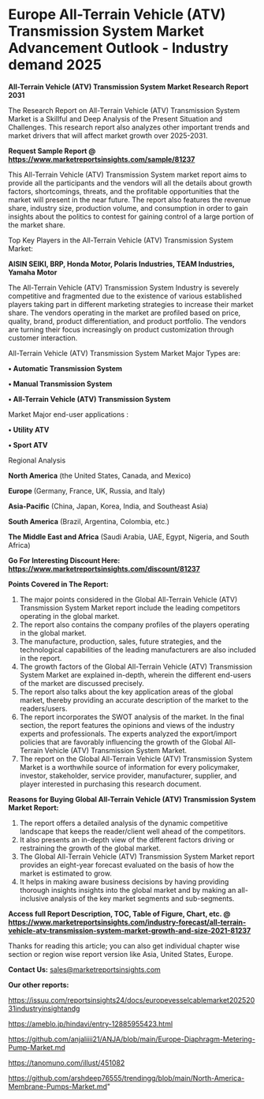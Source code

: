 # Europe All-Terrain Vehicle (ATV) Transmission System Market Advancement Outlook - Industry demand 2025

<strong>All-Terrain Vehicle (ATV) Transmission System Market Research Report 2031</strong>

The Research Report on All-Terrain Vehicle (ATV) Transmission System Market is a Skillful and Deep Analysis of the Present Situation and Challenges. This research report also analyzes other important trends and market drivers that will affect market growth over 2025-2031.

<strong>Request Sample Report @ <a href=https://www.marketreportsinsights.com/sample/81237>https://www.marketreportsinsights.com/sample/81237</a></strong>

This All-Terrain Vehicle (ATV) Transmission System market report aims to provide all the participants and the vendors will all the details about growth factors, shortcomings, threats, and the profitable opportunities that the market will present in the near future. The report also features the revenue share, industry size, production volume, and consumption in order to gain insights about the politics to contest for gaining control of a large portion of the market share.

Top Key Players in the All-Terrain Vehicle (ATV) Transmission System Market:

<strong>AISIN SEIKI, BRP, Honda Motor, Polaris Industries, TEAM Industries, Yamaha Motor</strong>

The All-Terrain Vehicle (ATV) Transmission System Industry is severely competitive and fragmented due to the existence of various established players taking part in different marketing strategies to increase their market share. The vendors operating in the market are profiled based on price, quality, brand, product differentiation, and product portfolio. The vendors are turning their focus increasingly on product customization through customer interaction.

All-Terrain Vehicle (ATV) Transmission System Market Major Types are:

<strong>• Automatic Transmission System

• Manual Transmission System

• All-Terrain Vehicle (ATV) Transmission System</strong>

Market Major end-user applications :

<strong>• Utility ATV

• Sport ATV</strong>

Regional Analysis

</u><strong><b>North America</b></strong> (the United States, Canada, and Mexico)

<strong><b>Europe </b></strong>(Germany, France, UK, Russia, and Italy)

<strong><b>Asia-Pacific</b></strong> (China, Japan, Korea, India, and Southeast Asia)

<strong><b>South America</b></strong> (Brazil, Argentina, Colombia, etc.)

<strong><b>The Middle East and Africa</b></strong> (Saudi Arabia, UAE, Egypt, Nigeria, and South Africa)

<strong>Go For Interesting Discount Here: <a href=https://www.marketreportsinsights.com/discount/81237>https://www.marketreportsinsights.com/discount/81237</a></strong>

<strong>Points Covered in The Report:</strong>
<ol>
  <li>The major points considered in the Global All-Terrain Vehicle (ATV) Transmission System Market report include the leading competitors operating in the global market.</li>
  <li>The report also contains the company profiles of the players operating in the global market.</li>
  <li>The manufacture, production, sales, future strategies, and the technological capabilities of the leading manufacturers are also included in the report.</li>
  <li>The growth factors of the Global All-Terrain Vehicle (ATV) Transmission System Market are explained in-depth, wherein the different end-users of the market are discussed precisely.</li>
  <li>The report also talks about the key application areas of the global market, thereby providing an accurate description of the market to the readers/users.</li>
  <li>The report incorporates the SWOT analysis of the market. In the final section, the report features the opinions and views of the industry experts and professionals. The experts analyzed the export/import policies that are favorably influencing the growth of the Global All-Terrain Vehicle (ATV) Transmission System Market.</li>
  <li>The report on the Global All-Terrain Vehicle (ATV) Transmission System Market is a worthwhile source of information for every policymaker, investor, stakeholder, service provider, manufacturer, supplier, and player interested in purchasing this research document.</li>
</ol>
<strong>Reasons for Buying Global All-Terrain Vehicle (ATV) Transmission System Market Report:</strong>

<ol>
  <li>The report offers a detailed analysis of the dynamic competitive landscape that keeps the reader/client well ahead of the competitors.</li>
  <li>It also presents an in-depth view of the different factors driving or restraining the growth of the global market.</li>
  <li>The Global All-Terrain Vehicle (ATV) Transmission System Market report provides an eight-year forecast evaluated on the basis of how the market is estimated to grow.</li>
  <li>It helps in making aware business decisions by having providing thorough insights insights into the global market and by making an all-inclusive analysis of the key market segments and sub-segments.</li>
</ol>
<strong>Access full Report Description, TOC, Table of Figure, Chart, etc. @ <a href=https://www.marketreportsinsights.com/industry-forecast/all-terrain-vehicle-atv-transmission-system-market-growth-and-size-2021-81237>https://www.marketreportsinsights.com/industry-forecast/all-terrain-vehicle-atv-transmission-system-market-growth-and-size-2021-81237</a></strong>


Thanks for reading this article; you can also get individual chapter wise section or region wise report version like Asia, United States, Europe.

<strong>Contact Us:</strong>
sales@marketreportsinsights.com

<strong>Our other reports:</strong>

<a href=https://issuu.com/reportsinsights24/docs/europevesselcablemarket20252031industryinsightandg>https://issuu.com/reportsinsights24/docs/europevesselcablemarket20252031industryinsightandg</a>

<a href=https://ameblo.jp/hindavi/entry-12885955423.html>https://ameblo.jp/hindavi/entry-12885955423.html</a>

<a href=https://github.com/anjaliiii21/ANJA/blob/main/Europe-Diaphragm-Metering-Pump-Market.md>https://github.com/anjaliiii21/ANJA/blob/main/Europe-Diaphragm-Metering-Pump-Market.md</a>

<a href=https://tanomuno.com/illust/451082>https://tanomuno.com/illust/451082</a>

<a href=https://github.com/arshdeep76555/trendingg/blob/main/North-America-Membrane-Pumps-Market.md>https://github.com/arshdeep76555/trendingg/blob/main/North-America-Membrane-Pumps-Market.md</a>"
